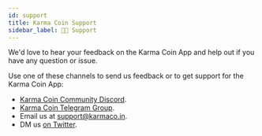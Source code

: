 ```yaml
---
id: support
title: Karma Coin Support
sidebar_label: 👩‍💻 Support
---
```


We'd love to hear your feedback on the Karma Coin App and help out if you have any question or issue.

Use one of these channels to send us feedback or to get support for the Karma Coin App:

- [Karma Coin Community Discord](http://bit.ly/3z9fvNe).
- [Karma Coin Telegram Group](https://t.me/karmacoinapp/13).
- Email us at [support@karmaco.in](mailto:support@karmaco.in).
- DM us [on Twitter](https://twitter.com/TeamKarmaCoin).
